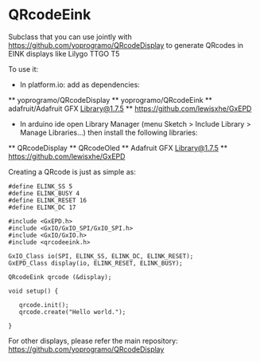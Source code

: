 # QRcodeEink

Subclass that you can use jointly with https://github.com/yoprogramo/QRcodeDisplay to generate QRcodes in EINK displays like Lilygo TTGO T5

To use it:

* In platform.io: add as dependencies:

 ** yoprogramo/QRcodeDisplay
 ** yoprogramo/QRcodeEink
 ** adafruit/Adafruit GFX Library@1.7.5
 ** https://github.com/lewisxhe/GxEPD

 * In arduino ide open Library Manager (menu Sketch > Include Library > Manage Libraries…) then install the following libraries:

 ** QRcodeDisplay
 ** QRcodeOled
 ** Adafruit GFX Library@1.7.5
 ** https://github.com/lewisxhe/GxEPD

 Creating a QRcode is just as simple as:

 ```
#define ELINK_SS 5
#define ELINK_BUSY 4
#define ELINK_RESET 16
#define ELINK_DC 17

#include <GxEPD.h>
#include <GxIO/GxIO_SPI/GxIO_SPI.h>
#include <GxIO/GxIO.h>
#include <qrcodeeink.h>

GxIO_Class io(SPI, ELINK_SS, ELINK_DC, ELINK_RESET);
GxEPD_Class display(io, ELINK_RESET, ELINK_BUSY);

QRcodeEink qrcode (&display);

void setup() {

    qrcode.init();
    qrcode.create("Hello world.");

}

 ```

 For other displays, please refer the main repository: https://github.com/yoprogramo/QRcodeDisplay
